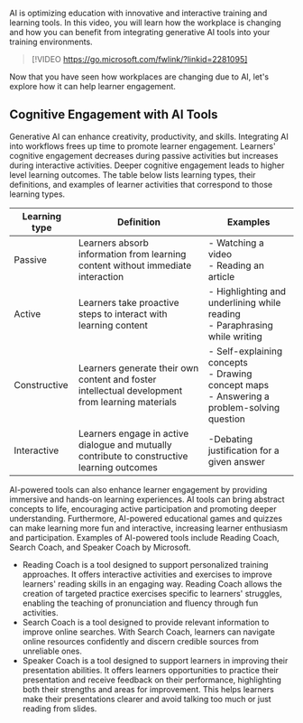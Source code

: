 AI is optimizing education with innovative and interactive training and learning tools. In this video, you will learn how the workplace is changing and how you can benefit from integrating generative AI tools into your training environments.

> [!VIDEO https://go.microsoft.com/fwlink/?linkid=2281095]

Now that you have seen how workplaces are changing due to AI, let's explore how it can help learner engagement.

## Cognitive Engagement with AI Tools

Generative AI can enhance creativity, productivity, and skills. Integrating AI into workflows frees up time to promote learner engagement. Learners' cognitive engagement decreases during passive activities but increases during interactive activities. Deeper cognitive engagement leads to higher level learning outcomes. The table below lists learning types, their definitions, and examples of learner activities that correspond to those learning types.

| Learning type | Definition | Examples |
| - | - | - |
| Passive | Learners absorb information from learning content without immediate interaction | - Watching a video<br />- Reading an article |
| Active | Learners take proactive steps to interact with learning content | - Highlighting and underlining while reading<br />- Paraphrasing while writing |
| Constructive | Learners generate their own content and foster intellectual development from learning materials | - Self-explaining concepts<br />- Drawing concept maps<br />- Answering a problem-solving question |
| Interactive | Learners engage in active dialogue and mutually contribute to constructive learning outcomes | -Debating justification for a given answer |

AI-powered tools can also enhance learner engagement by providing immersive and hands-on learning experiences. AI tools can bring abstract concepts to life, encouraging active participation and promoting deeper understanding. Furthermore, AI-powered educational games and quizzes can make learning more fun and interactive, increasing learner enthusiasm and participation. Examples of AI-powered tools include Reading Coach, Search Coach, and Speaker Coach by Microsoft.

- Reading Coach is a tool designed to support personalized training approaches. It offers interactive activities and exercises to improve learners' reading skills in an engaging way. Reading Coach allows the creation of targeted practice exercises specific to learners' struggles, enabling the teaching of pronunciation and fluency through fun activities.
- Search Coach is a tool designed to provide relevant information to improve online searches. With Search Coach, learners can navigate online resources confidently and discern credible sources from unreliable ones.
- Speaker Coach is a tool designed to support learners in improving their presentation abilities. It offers learners opportunities to practice their presentation and receive feedback on their performance, highlighting both their strengths and areas for improvement. This helps learners make their presentations clearer and avoid talking too much or just reading from slides.

